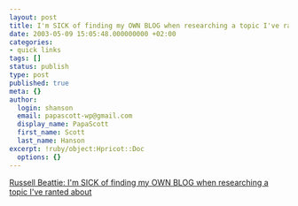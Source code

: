 ```yaml
---
layout: post
title: I'm SICK of finding my OWN BLOG when researching a topic I've ranted about
date: 2003-05-09 15:05:48.000000000 +02:00
categories:
- quick links
tags: []
status: publish
type: post
published: true
meta: {}
author:
  login: shanson
  email: papascott-wp@gmail.com
  display_name: PapaScott
  first_name: Scott
  last_name: Hanson
excerpt: !ruby/object:Hpricot::Doc
  options: {}
---
```

<p><a title="Me too! Me too!" href="http://www.russellbeattie.com/notebook/20030509.html#095103">Russell Beattie: I'm SICK of finding my OWN BLOG when researching a topic I've ranted about</a></p>
